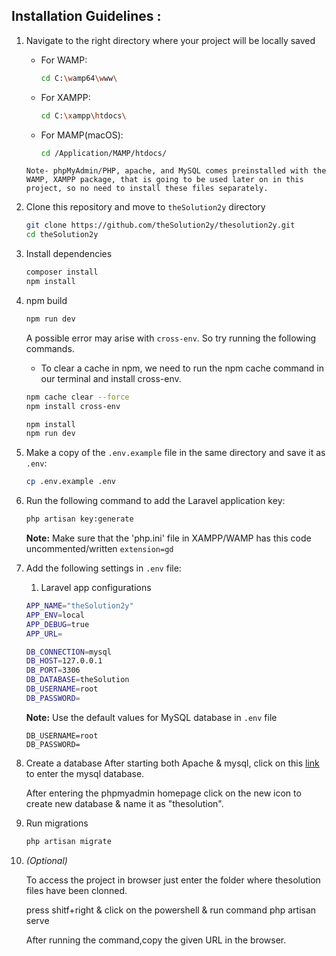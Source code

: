 ## Installation Guidelines :

1. Navigate to the right directory where your project will be locally saved
    - For WAMP:
        ```sh
        cd C:\wamp64\www\
        ```
    - For XAMPP:
        ```sh
        cd C:\xampp\htdocs\
        ```
    - For MAMP(macOS):
        ```sh
        cd /Application/MAMP/htdocs/
    ```
    Note- phpMyAdmin/PHP, apache, and MySQL comes preinstalled with the  WAMP, XAMPP package, that is going to be used later on in this project, so no need to install these files separately. 

2. Clone this repository and move to `theSolution2y` directory
   ```sh
   git clone https://github.com/theSolution2y/thesolution2y.git
   cd theSolution2y
   ```

3. Install dependencies
   ```sh
   composer install
   npm install
   ```

4. npm build
   ```sh
   npm run dev
   ```
    A possible error may arise with `cross-env`. So try running the following commands.
    - To clear a cache in npm, we need to run the npm cache command in our terminal and install cross-env.
   ```sh
   npm cache clear --force
   npm install cross-env

   npm install
   npm run dev
   ```


5. Make a copy of the `.env.example` file in the same directory and save it as `.env`:
     ```sh
    cp .env.example .env
    ```

6. Run the following command to add the Laravel application key:
   ```sh
   php artisan key:generate
   ```
   **Note:** Make sure that the 'php.ini' file in XAMPP/WAMP has this code uncommented/written
    `extension=gd`


7. Add the following settings in `.env` file:
    1. Laravel app configurations
    ```sh
    APP_NAME="theSolution2y"
    APP_ENV=local
    APP_DEBUG=true
    APP_URL=
    ```

    ```sh
    DB_CONNECTION=mysql
    DB_HOST=127.0.0.1
    DB_PORT=3306
    DB_DATABASE=theSolution
    DB_USERNAME=root
    DB_PASSWORD=
    ```
    **Note:** Use the default values for MySQL database in `.env` file
    ```
    DB_USERNAME=root
    DB_PASSWORD=
    ```
8. Create a database
   After starting both Apache & mysql, click on this [link](http://localhost/phpmyadmin/) to enter the mysql database.

   After entering the phpmyadmin homepage click on the new icon to create new database & name it as "thesolution".

9. Run migrations
    ```sh
    php artisan migrate
    ```
    
10. _(Optional)_

    To access the project in browser just enter the folder where thesolution files have been clonned.

    press shitf+right & click on the powershell & run command php artisan serve 

    After running the command,copy the given URL in the browser.